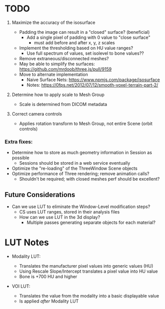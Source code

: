 # TODO

1. Maximize the accuracy of the isosurface
   - Padding the image can result in a "closed" surface? (beneficial)
	   - Add a single pixel of padding with 0 value to "close surface"
		   - must add before and after x, y, z scales
   - Implement the thresholding based on HU value ranges?
	   - Use full spectrum of values, set isolevel to bone values??
   - Remove extraneous/disconnected meshes?
   - May be able to simplify the surfaces: https://github.com/mrdoob/three.js/pull/9159
   - Move to alternate implementation
	   - Naive Surface Nets: https://www.npmjs.com/package/isosurface
	   - Notes: https://0fps.net/2012/07/12/smooth-voxel-terrain-part-2/



2. Determine how to apply scale to Mesh Group
	- Scale is determined from DICOM metadata
3. Correct camera controls
 	- Applies rotation transform to Mesh Group, not entire Scene (orbit controls)

### Extra fixes:

- Determine how to store as much geometry information in Session as possible
	- Sessions should be stored in a web service eventually
- Optimize the "re-loading" of the ThreeWindow Scene objects
- Optimize performance of Three rendering; remove animation calls?
	- Shouldn't be required; with closed meshes perf should be excellent?

## Future Considerations

- Can we use LUT to eliminate the Window-Level modification steps?
	- CS uses LUT ranges, stored in their analysis files
	- How can we use LUT in the 3d display?
		- Multiple passes generating separate objects for each material?


# LUT Notes

- Modality LUT:
	- Translates the manufacturer pixel values into generic values (HU)
	- Using Rescale Slope/Intercept translates a pixel value into HU value
	- Bone is +700 HU and higher

- VOI LUT:
	- Translates the value from the modality into a basic displayable value
	- Is applied _after_ Modality LUT
